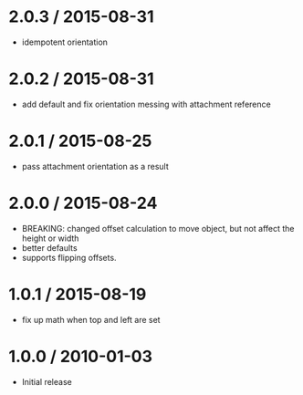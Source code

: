 
2.0.3 / 2015-08-31
==================

  * idempotent orientation

2.0.2 / 2015-08-31
==================

  * add default and fix orientation messing with attachment reference

2.0.1 / 2015-08-25
==================

  * pass attachment orientation as a result

2.0.0 / 2015-08-24
==================

  * BREAKING: changed offset calculation to move object, but not affect the height or width
  * better defaults
  * supports flipping offsets.

1.0.1 / 2015-08-19
==================

  * fix up math when top and left are set

1.0.0 / 2010-01-03
==================

  * Initial release

